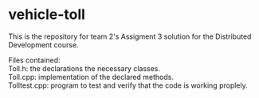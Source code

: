 # vehicle-toll

This is the repository for team 2's Assigment 3 solution for the Distributed Development course.

Files contained: <br>
Toll.h: the declarations the necessary classes. <br>
Toll.cpp: implementation of the declared methods. <br>
Tolltest.cpp: program to test and verify that the code is working proplely.
